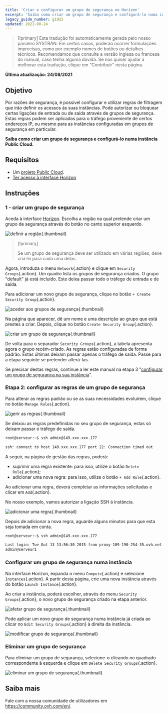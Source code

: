 ```yaml
---
title: 'Criar e configurar um grupo de segurança no Horizon'
excerpt: 'Saiba como criar um grupo de segurança e configurá-lo numa instância Public Cloud'
legacy_guide_number: g1925
updated: 2021-08-24
---
```


> [!primary]
> Esta tradução foi automaticamente gerada pelo nosso parceiro SYSTRAN. Em certos casos, poderão ocorrer formulações imprecisas, como por exemplo nomes de botões ou detalhes técnicos. Recomendamos que consulte a versão inglesa ou francesa do manual, caso tenha alguma dúvida. Se nos quiser ajudar a melhorar esta tradução, clique em "Contribuir" nesta página.
>

**Última atualização: 24/08/2021**

## Objetivo

Por razões de segurança, é possível configurar e utilizar regras de filtragem que irão definir os acessos às suas instâncias. Pode autorizar ou bloquear certas ligações de entrada ou de saída através de grupos de segurança. Estas regras podem ser aplicadas para o tráfego proveniente de certos endereços IP, ou mesmo para as instâncias configuradas em grupos de segurança em particular.

**Saiba como criar um grupo de segurança e configurá-lo numa instância Public Cloud.**

## Requisitos

- Um [projeto Public Cloud](https://www.ovhcloud.com/pt/public-cloud/).
- [Ter acesso à interface Horizon](/pages/platform/public-cloud/create_and_delete_a_user)

## Instruções

### 1 - criar um grupo de segurança

Aceda à interface [Horizon](/pages/platform/public-cloud/create_and_delete_a_user). Escolha a região na qual pretende criar um grupo de segurança através do botão no canto superior esquerdo.

![definir a região](images/security-group0.png){.thumbnail}

> [!primary]
>
> Se um grupo de segurança deve ser utilizado em várias regiões, deve criá-lo para cada uma delas.
>

Agora, introduza o menu `Network`{.action} e clique em `Security Groups`{.action}. Um quadro lista os grupos de segurança criados. O grupo "default" já está incluído. Este deixa passar todo o tráfego de entrada e de saída.

Para adicionar um novo grupo de segurança, clique no botão `+ Create Security Group`{.action}.

![aceder aos grupos de segurança](images/security-group1.png){.thumbnail}

Na página que aparecer, dê um nome e uma descrição ao grupo que está prestes a criar. Depois, clique no botão `Create Security Group`{.action}.

![criar um grupo de segurança](images/security-group2.png){.thumbnail}

De volta para o separador `Security Groups`{.action}, a tabela apresenta agora o grupo recém-criado. As regras estão configuradas de forma padrão. Estas últimas deixam passar apenas o tráfego de saída. Passe para a etapa seguinte se pretender alterá-las.

Se precisar destas regras, continue a ler este manual na etapa 3 "[configurar um grupo de segurança na sua instância](#instance-security-group)".

### Etapa 2: configurar as regras de um grupo de segurança

Para alterar as regras padrão ou se as suas necessidades evoluírem, clique no botão `Manage Rules`{.action}.

![gerir as regras](images/security-group3.png){.thumbnail}

Se deixou as regras predefinidas no seu grupo de segurança, estas só deixam passar o tráfego de saída.

```bash
root@serveur:~$ ssh admin@149.xxx.xxx.177

ssh: connect to host 149.xxx.xxx.177 port 22: Connection timed out
```

A seguir, na página de gestão das regras, poderá:

- suprimir uma regra existente: para isso, utilize o botão `Delete Rule`{.action};
- adicionar uma nova regra: para isso, utilize o botão `+ Add Rule`{.action}.

Ao adicionar uma regra, deverá completar as informações solicitadas e clicar em `Add`{.action}.

No nosso exemplo, vamos autorizar a ligação SSH à instância.

![adicionar uma regra](images/security-group4.png){.thumbnail}

Depois de adicionar a nova regra, aguarde alguns minutos para que esta seja tomada em conta.

```bash
root@serveur:~$ ssh admin@149.xxx.xxx.177

Last login: Tue Out 13 13:56:30 2015 from proxy-109-190-254-35.ovh.net
admin@serveur1
```

### Configurar um grupo de segurança numa instância <a name="instance-security-group"></a>

Na interface Horizon, expanda o menu `Compute`{.action} e selecione `Instances`{.action}. A partir desta página, crie uma nova instância através do botão `Launch Instance`{.action}.

Ao criar a instância, poderá escolher, através do menu `Security Groups`{.action}, o novo grupo de segurança criado na etapa anterior.

![afetar grupo de segurança](images/security-group5.png){.thumbnail}

Pode aplicar um novo grupo de segurança numa instância já criada ao clicar no `Edit Security Groups`{.action} à direita da instância.

![modificar grupo de segurança](images/security-group6.png){.thumbnail}

### Eliminar um grupo de segurança

Para eliminar um grupo de segurança, selecione-o clicando no quadrado correspondente à esquerda e clique em `Delete Security Groups`{.action}.

![eliminar um grupo de segurança](images/security-group7.png){.thumbnail}

## Saiba mais

Fale com a nossa comunidade de utilizadores em <https://community.ovh.com/en/>.
